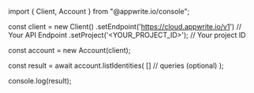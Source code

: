 import { Client, Account } from "@appwrite.io/console";

const client = new Client()
    .setEndpoint('https://cloud.appwrite.io/v1') // Your API Endpoint
    .setProject('<YOUR_PROJECT_ID>'); // Your project ID

const account = new Account(client);

const result = await account.listIdentities(
    [] // queries (optional)
);

console.log(result);
